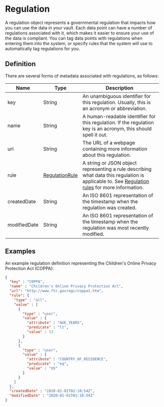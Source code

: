 # Regulation

A regulation object represents a governmental regulation that impacts how you can use the data in your vault. Each data point can have a number of regulations associated with it, which makes it easier to ensure your use of the data is compliant. You can tag data points with regulations when entering them into the system, or specify rules that the system will use to automatically tag regulations for you.

## Definition

There are several forms of metadata associated with regulations, as follows:

|Name |Type |Description|
|-----|-----|-----------|
|key|String|An unambiguous identifier for this regulation. Usually, this is an acronym or abbreviation.|
|name|String|A human-readable identifier for this regulation. If the regulation key is an acronym, this should spell it out.|
|url|String|The URL of a webpage containing more information about this regulation.|
|rule|[RegulationRule](/docs/tutorials/regulation-rules.md)|A string or JSON object representing a rule describing what data this regulation is applicable to. See [Regulation rules](/docs/tutorials/regulation-rules.md) for more information.|
|createdDate|String|An ISO 8601 representation of the timestamp when the regulation was created.|
|modifiedDate|String|An ISO 8601 representation of the timestamp when the regulation was most recently modified.|

## Examples

An example regulation definition representing the Children's Online Privacy Protection Act (COPPA):

```json
{
  "key" : "COPPA",
  "name" : "Children's Online Privacy Protection Act",
  "url": "http://www.ftc.gov/ogc/coppa1.htm",
  "rule": {
    "type" : "all",
    "value" : [
      {
        "type" : "user",
        "value" : {
          "attribute" : "AGE_YEARS",
          "predicate" : "lt",
          "value" : 13
        }
      },
      {
        "type" : "user",
        "value" : {
          "attribute" : "COUNTRY_OF_RESIDENCE",
          "predicate" : "eq",
          "value" : "US"
        }
      }
    ]
  },
  "createdDate" : "2020-01-01T02:18:54Z",
  "modifiedDate" : "2020-01-01T02:18:54Z"
}
```